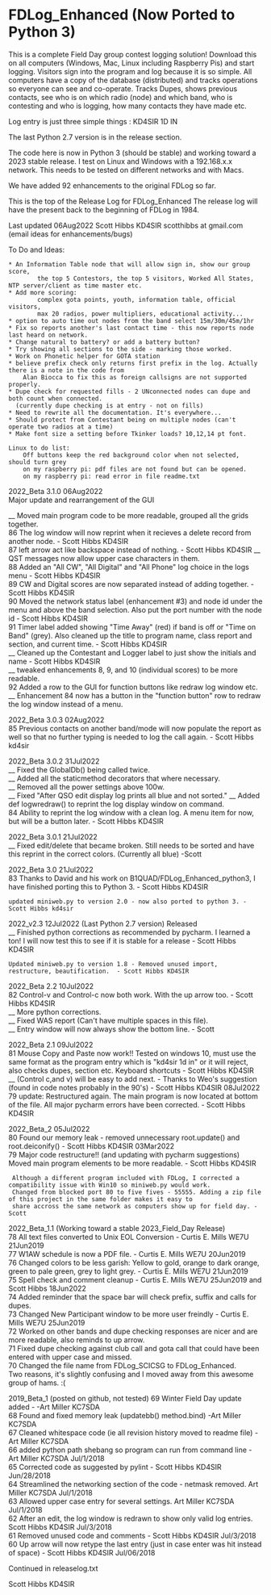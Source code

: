 # FDLog_Enhanced (Now Ported to Python 3)
This is a complete Field Day group contest logging solution!
Download this on all computers (Windows, Mac, Linux including Raspberry Pis) and start logging. 
Visitors sign into the program and log because it is so simple.
All computers have a copy of the database (distributed) and tracks operations so everyone 
can see and co-operate. Tracks Dupes, shows previous contacts, see who is on which radio (node) 
and which band, who is contesting and who is logging, how many contacts they have made etc. 

Log entry is just three simple things : KD4SIR 1D IN 

The last Python 2.7 version is in the release section.   

The code here is now in Python 3 (should be stable) and working toward a 2023 stable release. I test on Linux and Windows with a 192.168.x.x network. This needs to be tested on different networks and with Macs.

We have added 92 enhancements to the original FDLog so far.

This is the top of the Release Log for FDLog_Enhanced
The release log will have the present back to the beginning of FDLog in 1984. 

Last updated 06Aug2022 Scott Hibbs KD4SIR
scotthibbs at gmail.com (email ideas for enhancements/bugs)

To Do and Ideas: 
		
	* An Information Table node that will allow sign in, show our group score, 
			the top 5 Contestors, the top 5 visitors, Worked All States, NTP server/client as time master etc.
	* Add more scoring: 
			complex gota points, youth, information table, official visitors, 
			max 20 radios, power multipliers, educational activity... 
	* option to auto time out nodes from the band select 15m/30m/45m/1hr
	* Fix so reports another's last contact time - this now reports node last heard on network. 
	* Change natural to battery? or add a battery button?
	* Try showing all sections to the side - marking those worked.
	* Work on Phonetic helper for GOTA station
	* believe prefix check only returns first prefix in the log. Actually there is a note in the code from
		Alan Biocca to fix this as foreign callsigns are not supported properly.
	* Dupe check for requested fills - 2 UNconnected nodes can dupe and both count when connected. 
	  (currently dupe checking is at entry - not on fills)
	* Need to rewrite all the documentation. It's everywhere...
	* Should protect from Contestant being on multiple nodes (can't operate two radios at a time) 	
	* Make font size a setting before Tkinker loads? 10,12,14 pt font. 
	
	Linux to do list: 
		Off buttons keep the red background color when not selected, should turn grey
		on my raspberry pi: pdf files are not found but can be opened.
		on my raspberry pi: read error in file readme.txt


2022_Beta 3.1.0 06Aug2022   
	Major update and rearrangement of the GUI

__ Moved main program code to be more readable, grouped all the grids together.  
 86 The log window will now reprint when it recieves a delete record from another node. - Scott Hibbs KD4SIR   
 87 left arrow act like backspace instead of nothing. - Scott Hibbs KD4SIR
__ QST messages now allow upper case characters in them.  
 88 Added an "All CW", "All Digital" and "All Phone" log choice in the logs menu - Scott Hibbs KD4SIR   
 89 CW and Digital scores are now separated instead of adding together. - Scott Hibbs KD4SIR  
 90 Moved the network status label (enhancement #3) and node id under the menu and above the band selection. Also put the port number with the node id - Scott Hibbs KD4SIR  
 91 Timer label added showing "Time Away" (red) if band is off or "Time on Band" (grey). Also cleaned up the title to program name, class report and section, and current time. - Scott Hibbs KD4SIR  
__  Cleaned up the Contestant and Logger label to just show the initials and name - Scott Hibbs KD4SIR  
__  tweaked enhancements 8, 9, and 10 (individual scores) to be more readable.   
 92 Added a row to the GUI for function buttons like redraw log window etc.  
__  Enhancement 84 now has a button in the "function button" row to redraw the log window instead of a menu.
 

2022_Beta 3.0.3 02Aug2022  
 85 Previous contacts on another band/mode will now populate the report as well so that no further typing is needed to log the call again.	- Scott Hibbs kd4sir  
				
2022_Beta 3.0.2 31Jul2022  
__ Fixed the GlobalDb() being called twice.   
__ Added all the staticmethod decorators that where necessary.  
__ Removed all the power settings above 100w.   
__ Fixed "After QSO edit display log prints all blue and not sorted."
__ Added def logwredraw() to reprint the log display window on command.  
 84	Ability to reprint the log window with a clean log. A menu item for now, but will be a button later. - Scott Hibbs KD4SIR    
 
 2022_Beta 3.0.1 21Jul2022  
__ Fixed edit/delete that became broken. Still needs to be sorted and have this reprint in the correct colors. (Currently all blue) -Scott

2022_Beta 3.0 21Jul2022  
 83 Thanks to David and his work on B1QUAD/FDLog_Enhanced_python3, I have finished porting this to Python 3. - Scott Hibbs KD4SIR  
	
	updated miniweb.py to version 2.0 - now also ported to python 3. - Scott Hibbs kd4sir
		
2022_v2.3 12Jul2022 (Last Python 2.7 version) Released  
__ Finished python corrections as recommended by pycharm. I learned a ton! I will now test this to see if it is stable for a release - Scott Hibbs KD4SIR   
	
	Updated miniweb.py to version 1.8 - Removed unused import, restructure, beautification.  - Scott Hibbs KD4SIR 

2022_Beta 2.2 10Jul2022  
 82 Control-v and Control-c now both work. With the up arrow too. - Scott Hibbs KD4SIR   
__ More python corrections.   
__ Fixed WAS report (Can't have multiple spaces in this file).   
__ Entry window will now always show the bottom line.  - Scott  

2022_Beta 2.1 09Jul2022  
 81 Mouse Copy and Paste now work!! Tested on windows 10, must use the same format as the program entry which is "kd4sir 1d in" or it will reject, also checks dupes, section etc. Keyboard shortcuts - Scott Hibbs KD4SIR  
__ (Control c,and v) will be easy to add next. - Thanks to Weo's suggestion (found in code notes probably in the 90's) - Scott Hibbs KD4SIR 08Jul2022    
 79 update: Restructured again. The main program is now located at bottom of the file. All major pycharm errors have been corrected. - Scott Hibbs KD4SIR  
	
2022_Beta_2 05Jul2022  
 80 Found our memory leak - removed unnecessary root.update() and root.deiconify() - Scott Hibbs KD4SIR 03Mar2022    
 79 Major code restructure!! (and updating with pycharm suggestions) Moved main program elements to be more readable. - Scott Hibbs KD4SIR  

     Although a different program included with FDLog, I corrected a compatibility issue with Win10 so miniweb.py would work. 
     Changed from blocked port 80 to five fives - 55555. Adding a zip file of this project in the same folder makes it easy to 
	 share accross the same network as computers show up for field day. - Scott

2022_Beta_1.1 (Working toward a stable 2023_Field_Day Release)  
 78 All text files converted to Unix EOL Conversion - Curtis E. Mills WE7U 21Jun2019   
 77 W1AW schedule is now a PDF file. - Curtis E. Mills WE7U 20Jun2019      
 76 Changed colors to be less garish: Yellow to gold, orange to dark orange, green to pale green, grey to light grey. - Curtis E. Mills WE7U 21Jun2019    
 75 Spell check and comment cleanup - Curtis E. Mills WE7U 25Jun2019 and Scott Hibbs 18Jun2022     
 74 Added reminder that the space bar will check prefix, suffix and calls for dupes.    
 73 Changed New Participant window to be more user freindly - Curtis E. Mills WE7U 25Jun2019   
 72 Worked on other bands and dupe checking responses are nicer and are more readable, also reminds to up arrow.      
 71 Fixed dupe checking against club call and gota call that could have been entered with upper case and missed.   
 70 Changed the file name from FDLog_SCICSG to FDLog_Enhanced.   
	Two reasons, it's slightly confusing and I moved away from this awesome group of hams. :(    
 
2019_Beta_1 (posted on github, not tested)
 69 Winter Field Day update added - -Art Miller KC7SDA   
 68 Found and fixed memory leak (updatebb() method.bind) -Art Miller KC7SDA   
 67 Cleaned whitespace code (ie all revision history moved to readme file) -Art Miller KC7SDA   
 66 added python path shebang so program can run from command line - Art Miller KC7SDA Jul/1/2018   
 65 Corrected code as suggested by pylint - Scott Hibbs KD4SIR Jun/28/2018   
 64 Streamlined the networking section of the code - netmask removed. Art Miller KC7SDA Jul/1/2018   
 63 Allowed upper case entry for several settings. Art Miller KC7SDA Jul/1/2018   
 62 After an edit, the log window is redrawn to show only valid log entries. Scott Hibbs KD4SIR Jul/3/2018   
 61 Removed unused code and comments - Scott Hibbs KD4SIR Jul/3/2018   
 60 Up arrow will now retype the last entry (just in case enter was hit instead of space) - Scott Hibbs KD4SIR Jul/06/2018   

Continued in releaselog.txt

Scott Hibbs KD4SIR